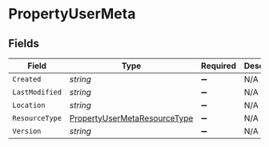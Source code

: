 # PropertyUserMeta


## Fields

| Field                                                                                   | Type                                                                                    | Required                                                                                | Description                                                                             |
| --------------------------------------------------------------------------------------- | --------------------------------------------------------------------------------------- | --------------------------------------------------------------------------------------- | --------------------------------------------------------------------------------------- |
| `Created`                                                                               | *string*                                                                                | :heavy_minus_sign:                                                                      | N/A                                                                                     |
| `LastModified`                                                                          | *string*                                                                                | :heavy_minus_sign:                                                                      | N/A                                                                                     |
| `Location`                                                                              | *string*                                                                                | :heavy_minus_sign:                                                                      | N/A                                                                                     |
| `ResourceType`                                                                          | [PropertyUserMetaResourceType](../../Models/Components/PropertyUserMetaResourceType.md) | :heavy_minus_sign:                                                                      | N/A                                                                                     |
| `Version`                                                                               | *string*                                                                                | :heavy_minus_sign:                                                                      | N/A                                                                                     |